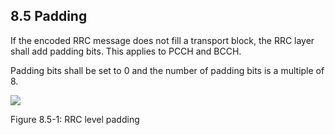 ## 8.5 Padding

If the encoded RRC message does not fill a transport block, the RRC
layer shall add padding bits. This applies to PCCH and BCCH.

Padding bits shall be set to 0 and the number of padding bits is a
multiple of 8.

![](media/image68.wmf)

Figure 8.5-1: RRC level padding